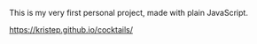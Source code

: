 This is my very first personal project, made with plain JavaScript.

https://kristep.github.io/cocktails/
